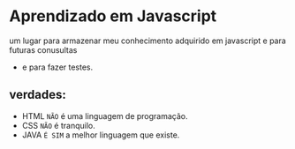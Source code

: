 # Aprendizado em Javascript
um lugar para armazenar meu conhecimento adquirido em javascript e para futuras conusultas

- e para fazer testes.





## verdades:
- HTML `NÃO` é uma linguagem de programação.
- CSS `NÃO` é tranquilo.
- JAVA `É SIM` a melhor linguagem que existe.